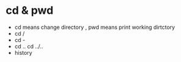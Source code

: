 #   cd & pwd

 * cd means change directory , pwd means print working dirtctory
 * cd  /
 * cd  -  
 * cd ..  cd ../..
 * history 
